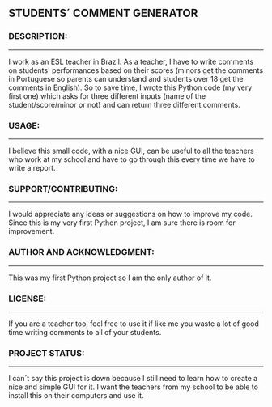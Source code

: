 ## STUDENTS´ COMMENT GENERATOR

### DESCRIPTION:
___
I work as an ESL teacher in Brazil. As a teacher, I have to write comments on students' performances based on their scores (minors get the comments in Portuguese so parents can understand and students over 18 get the comments in English). So to save time, I wrote this Python code (my very first one) which asks for three different inputs (name of the student/score/minor or not) and can return three different comments.

### USAGE:
___
I believe this small code, with a nice GUI, can be useful to all the teachers who work at my school and have to go through this every time we have to write a report. 

### SUPPORT/CONTRIBUTING:
___
I would appreciate any ideas or suggestions on how to improve my code. Since this is my very first Python project, I am sure there is room for improvement. 

### AUTHOR AND ACKNOWLEDGMENT:
___
This was my first Python project so I am the only author of it.

### LICENSE:
___
If you are a teacher too, feel free to use it if like me you waste a lot of good time writing comments to all of your students. 

### PROJECT STATUS:
___
I can´t say this project is down because I still need to learn how to create a nice and simple GUI for it. I want the teachers from my school to be able to install this on their computers and use it. 


